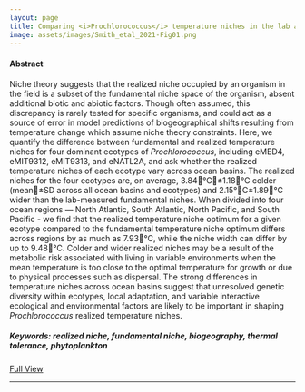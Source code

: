 ```yaml
---
layout: page
title: Comparing <i>Prochlorococcus</i> temperature niches in the lab and across ocean basins
image: assets/images/Smith_etal_2021-Fig01.png
---
```


<h4>Abstract</h4>
<p>Niche theory suggests that the realized niche occupied by an organism in the field is a subset of the fundamental niche space of the organism, absent additional biotic and abiotic factors. Though often assumed, this discrepancy is rarely tested for specific organisms, and could act as a source of error in model predictions of biogeographical shifts resulting from temperature change which assume niche theory constraints. Here, we quantify the difference between fundamental and realized temperature niches for four dominant ecotypes of <i>Prochlorococcus</i>, including eMED4, eMIT9312, eMIT9313, and eNATL2A, and ask whether the realized temperature niches of each ecotype vary across ocean basins. The realized niches for the four ecotypes are, on average, 3.84&#xb0;C&plusmn;1.18&#xb0;C colder (mean&plusmn;SD across all ocean basins and ecotypes) and 2.15&#xb0;C&plusmn;1.89&#xb0;C wider than the lab-measured fundamental niches. When divided into four ocean regions — North Atlantic, South Atlantic, North Pacific, and South Pacific - we find that the realized temperature niche optimum for a given ecotype compared to the fundamental temperature niche optimum differs across regions by as much as 7.93&#xb0;C, while the niche width can differ by up to 9.48&#xb0;C. Colder and wider realized niches may be a result of the metabolic risk associated with living in variable environments when the mean temperature is too close to the optimal temperature for growth or due to physical processes such as dispersal. The strong differences in temperature niches across ocean basins suggest that unresolved genetic diversity within ecotypes, local adaptation, and variable interactive ecological and environmental factors are likely to be important in shaping <i>Prochlorococcus</i> realized temperature niches.</p>

<h5>Keywords: realized niche, fundamental niche, biogeography, thermal tolerance, phytoplankton</h5>

<a href="{{ 'media/Smith_etal_2021-L&O.pdf' | absolute_url }}" class="button icon fa-download">Full View</a>

<hr class="major" />
